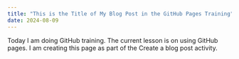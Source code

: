 ```yaml
---
title: "This is the Title of My Blog Post in the GitHub Pages Training"
date: 2024-08-09
---
```


Today I am doing GitHub training. The current lesson is on using GitHub pages. I am creating this page as part of the Create a blog post activity.


